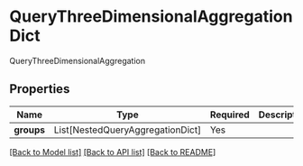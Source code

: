 # QueryThreeDimensionalAggregationDict

QueryThreeDimensionalAggregation

## Properties
| Name | Type | Required | Description |
| ------------ | ------------- | ------------- | ------------- |
**groups** | List[NestedQueryAggregationDict] | Yes |  |


[[Back to Model list]](../../../README.md#models-v1-link) [[Back to API list]](../../../README.md#documentation-for-api-endpoints) [[Back to README]](../../../README.md)
